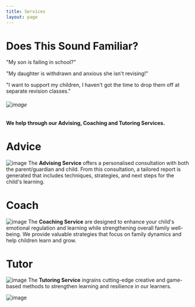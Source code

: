 ```yaml
---
title: Services
layout: page
---
```


# Does This Sound Familiar?


"My son is failing in school?"

"My daughter is withdrawn and anxious she isn't revising!" 

"I want to support my children, I haven't got the time to drop them off at separate revision classes."
######  ![image](https://NavWeb.b-cdn.net/1804.jpg)
**We help through our Advising, Coaching and Tutoring Services.**

# Advice
![image](https://NavWeb.b-cdn.net/1771.jpg)
The **Advising Service** offers a personalised consultation with both the parent/guardian and child. From this consultation, a tailored report is generated that includes techniques, strategies, and next steps for the child's learning.

# Coach 
![image](https://NavWeb.b-cdn.net/1728.jpg)
The **Coaching Service** are designed to enhance your child's emotional regulation and learning while strengthening overall family well-being. We provide valuable strategies that focus on family dynamics and help children learn and grow.

# Tutor 
![image](https://NavWeb.b-cdn.net/1757.jpg)
The **Tutoring Service**  ingrains cutting-edge creative and game-based methods to strengthen learning and resilience in our learners.

![image](https://NavWeb.b-cdn.net/hand-02.jpg)
